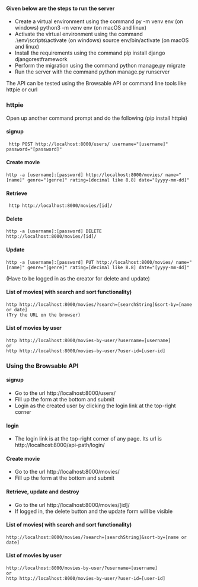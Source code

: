 #### Given below are the steps to run the server
- Create a virtual environment using the command
    py -m venv env   (on windows)
    python3 -m venv env   (on macOS and linux)
- Activate the virtual environment using the command
   .\env\scripts\activate   (on windows)
   source env/bin/activate (on macOS and linux)
- Install the requirements using the command
   pip install django djangorestframework
 - Perform the migration using the command
   python manage.py migrate
 - Run the server with the command
    python manage.py runserver

The API can be tested using the Browsable API or command line tools like httpie or curl
### httpie
Open up another command prompt and do the following
(pip install httpie)
#### signup
     http POST http://localhost:8000/users/ username="[username]" password="[password]"
#### Create movie
    http -a [username]:[password] http://localhost:8000/movies/ name="[name]" genre="[genre]" rating=[decimal like 8.8] date="[yyyy-mm-dd]"
#### Retrieve
     http http://localhost:8000/movies/[id]/
#### Delete
	http -a [username]:[password] DELETE http://localhost:8000/movies/[id]/
#### Update
	http -a [username]:[password] PUT http://localhost:8000/movies/ name="[name]" genre="[genre]" rating=[decimal like 8.8] date="[yyyy-mm-dd]"
(Have to be logged in  as the creator for delete and update)
#### List of movies( with search and sort functionality)
	http http://localhost:8000/movies/?search=[searchString]&sort-by=[name or date]
	(Try the URL on the browser)
#### List of movies by user
	http http://localhost:8000/movies-by-user/?username=[username]
	or
	http http://localhost:8000/movies-by-user/?user-id=[user-id]
### Using the Browsable API
#### signup
- Go to the url http://localhost:8000/users/ 
- Fill up the form at the bottom and submit
- Login as the created user by clicking the login link at the top-right corner
#### login
- The login link is at the top-right corner of any page.
  Its url is http://localhost:8000/api-path/login/
#### Create movie
- Go to the url http://localhost:8000/movies/
- Fill up the form at the bottom and submit
#### Retrieve, update and destroy
- Go to the url http://localhost:8000/movies/[id]/
- If logged in, the delete button and the update form will be visible
#### List of movies( with search and sort functionality)
	http://localhost:8000/movies/?search=[searchString]&sort-by=[name or date]
#### List of movies by user
	http://localhost:8000/movies-by-user/?username=[username]
	or
	http http://localhost:8000/movies-by-user/?user-id=[user-id]

